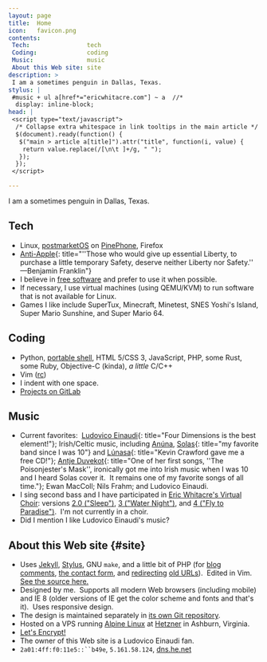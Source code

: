 ```yaml
---
layout: page
title:  Home
icon:   favicon.png
contents:
 Tech:                tech
 Coding:              coding
 Music:               music
 About this Web site: site
description: >
 I am a sometimes penguin in Dallas, Texas.
stylus: |
 #music + ul a[href*="ericwhitacre.com"] ~ a  //*
  display: inline-block;
head: |
 <script type="text/javascript">
  /* Collapse extra whitespace in link tooltips in the main article */
  $(document).ready(function() {
   $("main > article a[title]").attr("title", function(i, value) {
    return value.replace(/[\n\t ]+/g, " ");
   });
  });
 </script>

---
```


I am a sometimes penguin in Dallas, Texas.


## Tech

* Linux, [postmarketOS](https://postmarketos.org/) on
  [PinePhone](https://www.pine64.org/pinephone/), Firefox
* [Anti-Apple](https://en.wikipedia.org/wiki/Criticism_of_Apple){:
   title="''Those who would give up essential Liberty, to purchase a little
          temporary Safety, deserve neither Liberty nor Safety.''
                                                    —Benjamin Franklin"}
* I believe in [free software](https://en.wikipedia.org/wiki/Free_software)
  and prefer to use it when possible.
* If necessary, I use virtual machines (using QEMU/KVM) to run software that
  is not available for Linux.
* Games I like include SuperTux, Minecraft, Minetest, SNES Yoshi's Island,
  Super Mario Sunshine, and Super Mario 64.


## Coding

* Python, [portable shell][], HTML 5/CSS 3, JavaScript, PHP, some Rust,
  some Ruby, Objective-C (kinda), *a little* C/C++
* Vim ([rc](https://s.zeid.me/vimrc))
* I indent with one space.
* [Projects on GitLab](https://code.s.zeid.me/)

[portable shell]: https://www.gnu.org/software/autoconf/manual/html_node/Portable-Shell.html


## Music

* Current favorites: 
  [Ludovico Einaudi][]{: title="Four Dimensions is the best element!"};
  Irish/Celtic music, including
  [Anúna][],
  [Solas][]{: title="my favorite band since I was 10"}
  and [Lúnasa][]{: title="Kevin Crawford gave me a free CD!"};
  [Antje Duvekot][Antje]{:
   title="One of her first songs, ''The Poisonjester's Mask'', ironically got me
          into Irish music when I was 10 and I heard Solas cover it.  It remains
          one of my favorite songs of all time."};
  Ewan MacColl; Nils Frahm; and Ludovico Einaudi.
* I sing second bass and I have participated in [Eric Whitacre's Virtual Choir][EWVC]:
  versions [2.0 ("Sleep")][VC2], [3 ("Water Night")][VC3], and
  [4 ("Fly to Paradise")][VC4].  I'm not currently in a choir.
* Did I mention I like Ludovico Einaudi's music?

[Ludovico Einaudi]: https://www.youtube.com/watch?v=caxZFKKcyGU "Four Dimensions"
[Anúna]:            https://www.anuna.ie/
[Solas]:            https://en.wikipedia.org/wiki/Solas_(group)
[Lúnasa]:           https://www.lunasamusic.com/
[Antje]:            https://antjeduvekot.com/
[EWVC]:             https://ericwhitacre.com/the-virtual-choir
[VC2]:              https://www.youtube.com/watch?v=6WhWDCw3Mng
[VC3]:              https://www.youtube.com/watch?v=V3rRaL-Czxw
[VC4]:              https://www.youtube.com/watch?v=Y8oDnUga0JU


## About this Web site {#site}

* Uses [Jekyll](https://github.com/jekyll/jekyll),
  [Stylus](https://learnboost.github.io/stylus/),
  GNU `make`, and a little bit of PHP (for
  [blog comments](https://code.s.zeid.me/freecomment),
  [the contact form](https://code.s.zeid.me/site/src/main/contact/), and
  [redirecting](https://code.s.zeid.me/site-design/src/main/static/redirect.php)
  [old URLs](https://code.s.zeid.me/site/src/main/_redirects)).  Edited in Vim. 
  [See the source here.](https://code.s.zeid.me/site/src)
* Designed by me.  Supports all modern Web browsers (including mobile) and
  IE 8 (older versions of IE get the color scheme and fonts and that's it). 
  Uses responsive design.
* The design is maintained separately in
  [its own Git repository](https://code.s.zeid.me/site-design).
* Hosted on a VPS running [Alpine Linux](https://alpinelinux.org/) at
  [Hetzner](https://www.hetzner.com/cloud) in Ashburn, Virginia.
* [Let's Encrypt!](https://letsencrypt.org/)
* The owner of this Web site is a Ludovico Einaudi fan.
* `2a01:4ff:f0:11e5::``b49e`, `5.161.58.124`, [dns.he.net](https://dns.he.net/)

